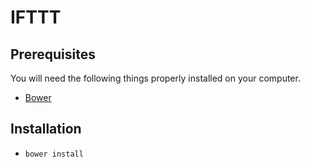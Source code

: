 # IFTTT

## Prerequisites

You will need the following things properly installed on your computer.
* [Bower](https://bower.io/)

## Installation
* `bower install`
